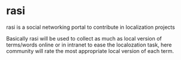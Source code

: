 rasi
====

rasi is a social networking portal  to contribute in  localization projects

Basically rasi will be used to collect as much as local version of terms/words online 
or in intranet to ease the localozation task, here community will rate the most 
appropriate local version of each term.
